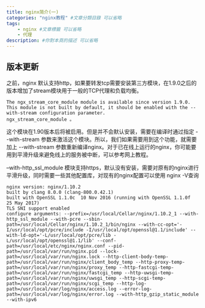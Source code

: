 ```yaml
---
title: nginx简介(一)
categories: "nginx教程" #文章分類目錄 可以省略
tags: 
    - nginx #文章標籤 可以省略
    - 代理 
description: #你對本頁的描述 可以省略
---
```


## 版本更新

之前，nginx 默认支持http，如果要转发tcp需要安装第三方模块，在1.9.0之后的版本增加了stream模块用于一般的TCP代理和负载均衡。

    The ngx_stream_core_module module is available since version 1.9.0. This module is not built by default, it should be enabled with the --with-stream configuration parameter.
    ngx_stream_core_module 。

这个模块在1.90版本后将被启用。但是并不会默认安装，需要在编译时通过指定 --with-stream 参数来激活这个模块。所以，我们如果需要用到这个功能，就需要加上 --with-stream 参数重新编译nginx。对于已在线上运行的nginx，你可能要用到平滑升级来避免线上的服务被中断，可以参考网上教程。
    
–with-http_ssl_module 模块支持https，默认没有安装，需要对原有的nginx进行平滑升级，同时需要一些其他配置库，对现有的nginx配置可以使用 nginx -V查询
    
    nginx version: nginx/1.10.2
    built by clang 8.0.0 (clang-800.0.42.1)
    built with OpenSSL 1.1.0c  10 Nov 2016 (running with OpenSSL 1.1.0f  25 May 2017)
    TLS SNI support enabled
    configure arguments: --prefix=/usr/local/Cellar/nginx/1.10.2_1 --with-http_ssl_module --with-pcre --sbin-path=/usr/local/Cellar/nginx/1.10.2_1/bin/nginx --with-cc-opt='-I/usr/local/opt/pcre/include -I/usr/local/opt/openssl@1.1/include' --with-ld-opt='-L/usr/local/opt/pcre/lib -L/usr/local/opt/openssl@1.1/lib' --conf-path=/usr/local/etc/nginx/nginx.conf --pid-path=/usr/local/var/run/nginx.pid --lock-path=/usr/local/var/run/nginx.lock --http-client-body-temp-path=/usr/local/var/run/nginx/client_body_temp --http-proxy-temp-path=/usr/local/var/run/nginx/proxy_temp --http-fastcgi-temp-path=/usr/local/var/run/nginx/fastcgi_temp --http-uwsgi-temp-path=/usr/local/var/run/nginx/uwsgi_temp --http-scgi-temp-path=/usr/local/var/run/nginx/scgi_temp --http-log-path=/usr/local/var/log/nginx/access.log --error-log-path=/usr/local/var/log/nginx/error.log --with-http_gzip_static_module --with-ipv6
    




